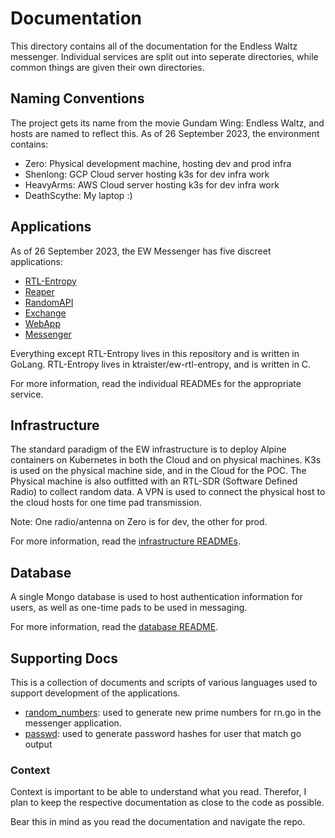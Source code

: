 # Documentation
This directory contains all of the documentation for the Endless Waltz messenger. 
Individual services are split out into seperate directories, while common things
are given their own directories. 

## Naming Conventions
The project gets its name from the movie Gundam Wing: Endless Waltz, and hosts
are named to reflect this. As of 26 September 2023, the environment contains:
  - Zero: Physical development machine, hosting dev and prod infra
  - Shenlong: GCP Cloud server hosting k3s for dev infra work
  - HeavyArms: AWS Cloud server hosting k3s for dev infra work
  - DeathScythe: My laptop :) 

## Applications
As of 26 September 2023, the EW Messenger has five discreet applications:
  - [RTL-Entropy](https://github.com/ktraister/ew-rtl-entropy) 
  - [Reaper](../endless_waltz/reaper/README.md)
  - [RandomAPI](../endless_waltz/random/README.md)
  - [Exchange](../endless_waltz/exchange/README.md)
  - [WebApp](../endless_waltz/webapp/README.md)
  - [Messenger](https://github.com/ktraister/ew_messenger)

Everything except RTL-Entropy lives in this repository and is written in GoLang.
RTL-Entropy lives in ktraister/ew-rtl-entropy, and is written in C.

For more information, read the individual READMEs for the appropriate service.

## Infrastructure
The standard paradigm of the EW infrastructure is to deploy Alpine containers 
on Kubernetes in both the Cloud and on physical machines. K3s is used on the 
physical machine side, and in the Cloud for the POC. The Physical machine is 
also outfitted with an RTL-SDR (Software Defined Radio) to collect random data.
A VPN is used to connect the physical host to the cloud hosts for one time pad
transmission.

Note: One radio/antenna on Zero is for dev, the other for prod. 

For more information, read the [infrastructure READMEs](../infra/README.md).

## Database
A single Mongo database is used to host authentication information for users, 
as well as one-time pads to be used in messaging. 

For more information, read the [database README](./database/README.md).

## Supporting Docs
This is a collection of documents and scripts of various languages used to 
support development of the applications.
  - [random_numbers](./random_numbers/README.md): used to generate new prime numbers for rn.go in the 
    messenger application. 
  - [passwd](./passwd/README.md): used to generate password hashes for user that match go output

### Context
Context is important to be able to understand what you read. Therefor, I plan
to keep the respective documentation as close to the code as possible. 

Bear this in mind as you read the documentation and navigate the repo. 
